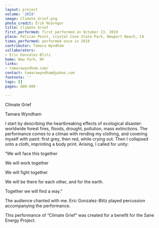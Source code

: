 ```yaml
---
layout: project
volume: '2019'
image: Climate_Grief.png
photo_credit: Erik McGregor
title: Climate Grief
first_performed: first performed on October 13, 2019
place: Pelican Point, Crystal Cove State Park, Newport Beach, CA
times_performed: performed once in 2019
contributor: Tamara Wyndham
collaborators:
- Eric Gonzalez-Blitz
home: New York, NY
links:
- tamarawyndham.com/
contact: tamarawyndham@yahoo.com
footnote: ''
tags: []
pages: 608-609

---
```


Climate Grief

Tamara Wyndham

I start by describing the heartbreaking effects of ecological disaster: worldwide forest fires, floods, drought, pollution, mass extinctions. The performance comes to a climax with rending my clothing, and covering myself with paint: first grey, then red, while crying out. Then I collapsed onto a cloth, imprinting a body print. Arising, I called for unity:

“We will face this together

We will work together

We will fight together

We will be there for each other, and for the earth.

Together we will find a way.”

The audience chanted with me. Eric Gonzalez-Blitz played percussion accompanying the performance.

This performance of “Climate Grief” was created for a benefit for the Sane Energy Project.
